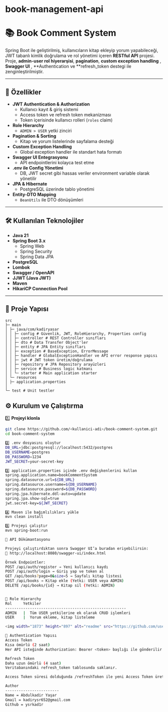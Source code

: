 # book-management-api
# 📚 Book Comment System

Spring Boot ile geliştirilmiş, kullanıcıların kitap ekleyip yorum yapabileceği, JWT tabanlı kimlik doğrulama ve rol yönetimi içeren **RESTful API** projesi.  
Proje, **admin-user rol hiyerarşisi**, **pagination**, **custom exception handling** , **Swagger UI** , **Authentication ve **refresh_token destegi ile zenginleştirilmiştir.

---

## 🚀 Özellikler

- **JWT Authentication & Authorization**
  - Kullanıcı kayıt & giriş sistemi
  - Access token ve refresh token mekanizması
  - Token içerisinde kullanıcı rolleri (`roles` claim)
- **Role Hierarchy**
  - `ADMIN > USER` yetki zinciri
- **Pagination & Sorting**
  - Kitap ve yorum listelerinde sayfalama desteği
- **Custom Exception Handling**
  - Global exception handler ile standart hata formatı
- **Swagger UI Entegrasyonu**
  - API endpointlerini kolayca test etme
- **.env ile Config Yönetimi**
  - DB, JWT secret gibi hassas veriler environment variable olarak yönetilir
- **JPA & Hibernate**
  - PostgreSQL üzerinde tablo yönetimi
- **Entity-DTO Mapping**
  - `BeanUtils` ile DTO dönüşümleri

---

## 🛠 Kullanılan Teknolojiler

- **Java 21**
- **Spring Boot 3.x**
  - Spring Web
  - Spring Security
  - Spring Data JPA
- **PostgreSQL**
- **Lombok**
- **Swagger / OpenAPI**
- **JJWT (Java JWT)**
- **Maven**
- **HikariCP Connection Pool**

---

## 📂 Proje Yapısı
```
src
├─ main
│ ├─ java/com/kadiryasar
│ │ ├─ config # Güvenlik, JWT, RoleHierarchy, Properties config
│ │ ├─ controller # REST Controller sınıfları
│ │ ├─ dto # Data Transfer Object'ler
│ │ ├─ entity # JPA Entity sınıfları
│ │ ├─ exception # BaseException, ErrorMessage
│ │ ├─ handler # GlobalExceptionHandler ve API error response yapısı
│ │ ├─ jwt # JWT token üretim/doğrulama
│ │ ├─ repository # JPA Repository arayüzleri
│ │ ├─ service # Business logic katmanı
│ │ └─ starter # Main application starter
│ └─ resources
│ ├─ application.properties
│ 
└─ test # Unit testler
```

## ⚙️ Kurulum ve Çalıştırma

1️⃣ **Projeyi klonla**
```bash
git clone https://github.com/<kullanici-adi>/book-comment-system.git
cd book-comment-system

2️⃣ .env dosyasını oluştur
DB_URL=jdbc:postgresql://localhost:5432/postgres
DB_USERNAME=postgres
DB_PASSWORD=1234
JWT_SECRET=your-secret-key

3️⃣ application.properties içinde .env değişkenlerini kullan
spring.application.name=bookCommentSystem
spring.datasource.url=${DB_URL}
spring.datasource.username=${DB_USERNAME}
spring.datasource.password=${DB_PASSWORD}
spring.jpa.hibernate.ddl-auto=update
spring.jpa.show-sql=true
jwt.secret-key=${JWT_SECRET}

4️⃣ Maven ile bağımlılıkları yükle
mvn clean install

5️⃣ Projeyi çalıştır
mvn spring-boot:run

📜 API Dökümantasyonu

Projeyi çalıştırdıktan sonra Swagger UI’a buradan erişebilirsin:
🔗 http://localhost:8080/swagger-ui/index.html

Örnek Endpointler:
POST /api/auth/register → Yeni kullanıcı kaydı
POST /api/auth/login → Giriş yap ve token al
GET /api/books?page=0&size=5 → Sayfalı kitap listesi
POST /api/books → Kitap ekle (Yetki: USER veya ADMIN)
DELETE /api/books/{id} → Kitap sil (Yetki: ADMIN)


🔐 Role Hierarchy
Rol	    Yetkiler
------------------------------------------------------
ADMIN	|  Tüm USER yetkilerine ek olarak CRUD işlemleri
USER	|  Yorum ekleme, kitap listeleme

<img width="1873" height="897" alt="readme" src="https://github.com/user-attachments/assets/bc782611-e974-4dc8-8c6d-3ca0f431e5af" />

🔑 Authentication Yapısı
Access Token
Kısa ömürlü (2 saat)
Her API isteğinde Authorization: Bearer <token> başlığı ile gönderilir.

Refresh Token
Daha uzun ömürlü (4 saat)
Veritabanındaki refresh_token tablosunda saklanır.

Access Token süresi dolduğunda /refreshToken ile yeni Access Token üretilir.

Author 
------------------------
Name = Abdulkadir Yaşar
Gmail = kadirysr652@gmail.com
Github = ysrkad1r

